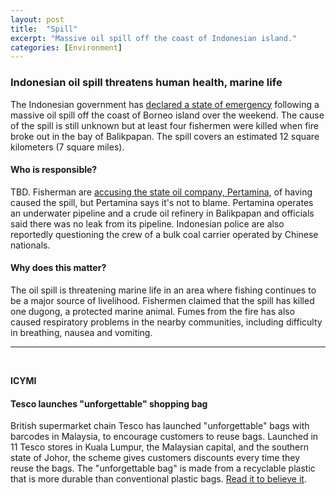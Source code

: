 ```yaml
---
layout: post
title:  "Spill"
excerpt: "Massive oil spill off the coast of Indonesian island."
categories: [Environment]
---
```


### Indonesian oil spill threatens human health, marine life

The Indonesian government has <a href="http://www.bbc.com/news/world-asia-43625611" target="_blank">declared a state of emergency</a> following a massive oil spill off the coast of Borneo island over the weekend. The cause of the spill is still unknown but at least four fishermen were killed when fire broke out in the bay of Balikpapan. The spill covers an estimated 12 square kilometers (7 square miles).

#### Who is responsible?

TBD. Fisherman are <a href="https://www.ecowatch.com/oil-spill-indonesia-2555846407.html" target="_blank">accusing the state oil company, Pertamina,</a> of having caused the spill, but Pertamina says it's not to blame. Pertamina operates an underwater pipeline and a crude oil refinery in Balikpapan and officials said there was no leak from its pipeline. Indonesian police are also reportedly questioning the crew of a bulk coal carrier operated by Chinese nationals.

#### Why does this matter?

The oil spill is threatening marine life in an area where fishing continues to be a major source of livelihood. Fishermen claimed that the spill has killed one dugong, a protected marine animal. Fumes from the fire has also caused respiratory problems in the nearby communities, including difficulty in breathing, nausea and vomiting.

* * *
<br />

**ICYMI**

#### Tesco launches "unforgettable" shopping bag

British supermarket chain Tesco has launched "unforgettable" bags with barcodes in Malaysia, to encourage customers to reuse bags. Launched in 11 Tesco stores in Kuala Lumpur, the Malaysian capital, and the southern state of Johor, the scheme gives customers discounts every time they reuse the bags. The "unforgettable bag" is made from a recyclable plastic that is more durable than conventional plastic bags. <a href="https://www.csmonitor.com/World/Asia-Pacific/2018/0403/With-reusable-plastic-bag-Malaysian-shoppers-encouraged-to-limit-waste" target="_blank">Read it to believe it</a>.
